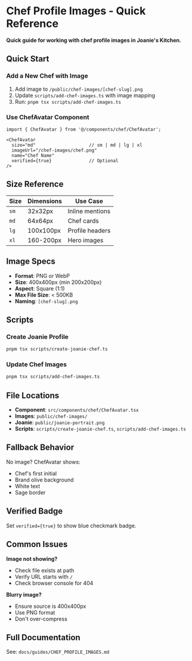 # Chef Profile Images - Quick Reference

**Quick guide for working with chef profile images in Joanie's Kitchen.**

## Quick Start

### Add a New Chef with Image

1. Add image to `/public/chef-images/[chef-slug].png`
2. Update `scripts/add-chef-images.ts` with image mapping
3. Run: `pnpm tsx scripts/add-chef-images.ts`

### Use ChefAvatar Component

```tsx
import { ChefAvatar } from '@/components/chef/ChefAvatar';

<ChefAvatar
  size="md"                    // sm | md | lg | xl
  imageUrl="/chef-images/chef.png"
  name="Chef Name"
  verified={true}              // Optional
/>
```

## Size Reference

| Size | Dimensions | Use Case |
|------|-----------|----------|
| `sm` | 32x32px | Inline mentions |
| `md` | 64x64px | Chef cards |
| `lg` | 100x100px | Profile headers |
| `xl` | 160-200px | Hero images |

## Image Specs

- **Format**: PNG or WebP
- **Size**: 400x400px (min 200x200px)
- **Aspect**: Square (1:1)
- **Max File Size**: < 500KB
- **Naming**: `[chef-slug].png`

## Scripts

### Create Joanie Profile
```bash
pnpm tsx scripts/create-joanie-chef.ts
```

### Update Chef Images
```bash
pnpm tsx scripts/add-chef-images.ts
```

## File Locations

- **Component**: `src/components/chef/ChefAvatar.tsx`
- **Images**: `public/chef-images/`
- **Joanie**: `public/joanie-portrait.png`
- **Scripts**: `scripts/create-joanie-chef.ts`, `scripts/add-chef-images.ts`

## Fallback Behavior

No image? ChefAvatar shows:
- Chef's first initial
- Brand olive background
- White text
- Sage border

## Verified Badge

Set `verified={true}` to show blue checkmark badge.

## Common Issues

**Image not showing?**
- Check file exists at path
- Verify URL starts with `/`
- Check browser console for 404

**Blurry image?**
- Ensure source is 400x400px
- Use PNG format
- Don't over-compress

## Full Documentation

See: `docs/guides/CHEF_PROFILE_IMAGES.md`
